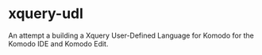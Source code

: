 xquery-udl
==========


 An attempt a building a Xquery User-Defined Language for Komodo for the Komodo IDE and Komodo Edit.
